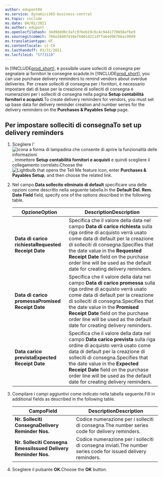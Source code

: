 ```yaml
---
author: edupont04
ms.service: dynamics365-business-central
ms.topic: include
ms.date: 04/01/2021
ms.author: edupont
ms.openlocfilehash: 34d9ddd0c3afc97beb19c6c4c9441770656ef6e9
ms.sourcegitcommit: 766e2840fd16efb901d211d7fa64d96766ac99d9
ms.translationtype: HT
ms.contentlocale: it-CH
ms.lasthandoff: 03/31/2021
ms.locfileid: "5771510"
---
```

<span data-ttu-id="518d3-101">In [!INCLUDE[prod_short](../../../includes/prod_short.md)], è possibile usare solleciti di consegna per segnalare ai fornitori le consegne scadute.</span><span class="sxs-lookup"><span data-stu-id="518d3-101">In [!INCLUDE[prod_short](../../../includes/prod_short.md)], you can use purchase delivery reminders to remind vendors about overdue deliveries.</span></span> <span data-ttu-id="518d3-102">Per creare solleciti di consegna per i fornitori, è necessario impostare dati di base per la creazione di solleciti di consegna e numerazioni per i solleciti di consegna nella pagina **Setup contabilità fornitori e acquisti**.</span><span class="sxs-lookup"><span data-stu-id="518d3-102">To create delivery reminders for vendors, you must set up base data for delivery reminder creation and number series for the delivery reminders on the **Purchases & Payables Setup** page.</span></span>  

## <a name="to-set-up-delivery-reminders"></a><span data-ttu-id="518d3-103">Per impostare solleciti di consegna</span><span class="sxs-lookup"><span data-stu-id="518d3-103">To set up delivery reminders</span></span>  

1. <span data-ttu-id="518d3-104">Scegliere l'![icona a forma di lampadina che consente di aprire la funzionalità delle informazioni](../../../media/ui-search/search_small.png "Informazioni sull'operazione che si desidera eseguire"), immettere **Setup contabilità fornitori e acquisti** e quindi scegliere il collegamento correlato.</span><span class="sxs-lookup"><span data-stu-id="518d3-104">Choose the ![Lightbulb that opens the Tell Me feature](../../../media/ui-search/search_small.png "Tell me what you want to do") icon, enter **Purchases & Payables Setup**, and then choose the related link.</span></span>  
2. <span data-ttu-id="518d3-105">Nel campo **Data sollecito eliminato di default** specificare una delle opzioni come descritto nella seguente tabella.</span><span class="sxs-lookup"><span data-stu-id="518d3-105">In the **Default Del. Rem. Date Field** field, specify one of the options described in the following table.</span></span>  

    |<span data-ttu-id="518d3-106">Opzione</span><span class="sxs-lookup"><span data-stu-id="518d3-106">Option</span></span>|<span data-ttu-id="518d3-107">Description</span><span class="sxs-lookup"><span data-stu-id="518d3-107">Description</span></span>|  
    |----------------------------------|---------------------------------------|  
    |<span data-ttu-id="518d3-108">**Data di carico richiesta**</span><span class="sxs-lookup"><span data-stu-id="518d3-108">**Requested Receipt Date**</span></span>|<span data-ttu-id="518d3-109">Specifica che il valore della data nel campo **Data di carico richiesta** sulla riga ordine di acquisto verrà usato come data di default per la creazione di solleciti di consegna.</span><span class="sxs-lookup"><span data-stu-id="518d3-109">Specifies that the date value in the **Requested Receipt Date** field on the purchase order line will be used as the default date for creating delivery reminders.</span></span>|  
    |<span data-ttu-id="518d3-110">**Data di carico promessa**</span><span class="sxs-lookup"><span data-stu-id="518d3-110">**Promised Receipt Date**</span></span>|<span data-ttu-id="518d3-111">Specifica che il valore della data nel campo **Data di carico promessa** sulla riga ordine di acquisto verrà usato come data di default per la creazione di solleciti di consegna.</span><span class="sxs-lookup"><span data-stu-id="518d3-111">Specifies that the date value in the **Promised Receipt Date** field on the purchase order line will be used as the default date for creating delivery reminders.</span></span>|  
    |<span data-ttu-id="518d3-112">**Data carico prevista**</span><span class="sxs-lookup"><span data-stu-id="518d3-112">**Expected Receipt Date**</span></span>|<span data-ttu-id="518d3-113">Specifica che il valore della data nel campo **Data carico prevista** sulla riga ordine di acquisto verrà usato come data di default per la creazione di solleciti di consegna.</span><span class="sxs-lookup"><span data-stu-id="518d3-113">Specifies that the date value in the **Expected Receipt Date** field on the purchase order line will be used as the default date for creating delivery reminders.</span></span>|  

3. <span data-ttu-id="518d3-114">Compilare i campi aggiuntivi come indicato nella tabella seguente.</span><span class="sxs-lookup"><span data-stu-id="518d3-114">Fill in additional fields as described in the following table.</span></span>  

    |<span data-ttu-id="518d3-115">Campo</span><span class="sxs-lookup"><span data-stu-id="518d3-115">Field</span></span>|<span data-ttu-id="518d3-116">Description</span><span class="sxs-lookup"><span data-stu-id="518d3-116">Description</span></span>|  
    |---------------------------------|---------------------------------------|  
    |<span data-ttu-id="518d3-117">**Nr. Solleciti Consegna**</span><span class="sxs-lookup"><span data-stu-id="518d3-117">**Delivery Reminder Nos.**</span></span>|<span data-ttu-id="518d3-118">Codice numerazione per i solleciti di consegna.</span><span class="sxs-lookup"><span data-stu-id="518d3-118">The number series code for delivery reminders.</span></span>|  
    |<span data-ttu-id="518d3-119">**Nr. Solleciti Consegna Emessi**</span><span class="sxs-lookup"><span data-stu-id="518d3-119">**Issued Delivery Reminder Nos.**</span></span>|<span data-ttu-id="518d3-120">Codice numerazione per i solleciti di consegna inviati.</span><span class="sxs-lookup"><span data-stu-id="518d3-120">The number series code for issued delivery reminders.</span></span>|  

4. <span data-ttu-id="518d3-121">Scegliere il pulsante **OK**.</span><span class="sxs-lookup"><span data-stu-id="518d3-121">Choose the **OK** button.</span></span>  
